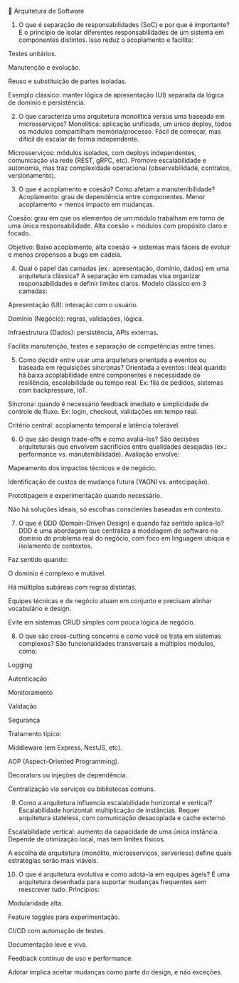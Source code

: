🧱 Arquitetura de Software
1. O que é separação de responsabilidades (SoC) e por que é importante?
É o princípio de isolar diferentes responsabilidades de um sistema em componentes distintos.
Isso reduz o acoplamento e facilita:

Testes unitários.

Manutenção e evolução.

Reuso e substituição de partes isoladas.

Exemplo clássico: manter lógica de apresentação (UI) separada da lógica de domínio e persistência.

2. O que caracteriza uma arquitetura monolítica versus uma baseada em microsserviços?
Monolítica: aplicação unificada, um único deploy, todos os módulos compartilham memória/processo.
Fácil de começar, mas difícil de escalar de forma independente.

Microsserviços: módulos isolados, com deploys independentes, comunicação via rede (REST, gRPC, etc).
Promove escalabilidade e autonomia, mas traz complexidade operacional (observabilidade, contratos, versionamento).

3. O que é acoplamento e coesão? Como afetam a manutenibilidade?
Acoplamento: grau de dependência entre componentes.
Menor acoplamento = menos impacto em mudanças.

Coesão: grau em que os elementos de um módulo trabalham em torno de uma única responsabilidade.
Alta coesão = módulos com propósito claro e focado.

Objetivo: Baixo acoplamento, alta coesão → sistemas mais fáceis de evoluir e menos propensos a bugs em cadeia.

4. Qual o papel das camadas (ex.: apresentação, domínio, dados) em uma arquitetura clássica?
A separação em camadas visa organizar responsabilidades e definir limites claros.
Modelo clássico em 3 camadas:

Apresentação (UI): interação com o usuário.

Domínio (Negócio): regras, validações, lógica.

Infraestrutura (Dados): persistência, APIs externas.

Facilita manutenção, testes e separação de competências entre times.

5. Como decidir entre usar uma arquitetura orientada a eventos ou baseada em requisições síncronas?
Orientada a eventos: ideal quando há baixa acoplabilidade entre componentes e necessidade de resiliência, escalabilidade ou tempo real.
Ex: fila de pedidos, sistemas com backpressure, IoT.

Síncrona: quando é necessário feedback imediato e simplicidade de controle de fluxo.
Ex: login, checkout, validações em tempo real.

Critério central: acoplamento temporal e latência tolerável.

6. O que são design trade-offs e como avaliá-los?
São decisões arquiteturais que envolvem sacrifícios entre qualidades desejadas (ex.: performance vs. manutenibilidade).
Avaliação envolve:

Mapeamento dos impactos técnicos e de negócio.

Identificação de custos de mudança futura (YAGNI vs. antecipação).

Prototipagem e experimentação quando necessário.

Não há soluções ideais, só escolhas conscientes baseadas em contexto.

7. O que é DDD (Domain-Driven Design) e quando faz sentido aplicá-lo?
DDD é uma abordagem que centraliza a modelagem de software no domínio do problema real do negócio, com foco em linguagem ubíqua e isolamento de contextos.

Faz sentido quando:

O domínio é complexo e mutável.

Há múltiplas subáreas com regras distintas.

Equipes técnicas e de negócio atuam em conjunto e precisam alinhar vocabulário e design.

Evite em sistemas CRUD simples com pouca lógica de negócio.

8. O que são cross-cutting concerns e como você os trata em sistemas complexos?
São funcionalidades transversais a múltiplos módulos, como:

Logging

Autenticação

Monitoramento

Validação

Segurança

Tratamento típico:

Middleware (em Express, NestJS, etc).

AOP (Aspect-Oriented Programming).

Decorators ou injeções de dependência.

Centralização via serviços ou bibliotecas comuns.

9. Como a arquitetura influencia escalabilidade horizontal e vertical?
Escalabilidade horizontal: multiplicação de instâncias. Requer arquitetura stateless, com comunicação desacoplada e cache externo.

Escalabilidade vertical: aumento da capacidade de uma única instância. Depende de otimização local, mas tem limites físicos.

A escolha de arquitetura (monólito, microsserviços, serverless) define quais estratégias serão mais viáveis.

10. O que é arquitetura evolutiva e como adotá-la em equipes ágeis?
É uma arquitetura desenhada para suportar mudanças frequentes sem reescrever tudo.
Princípios:

Modularidade alta.

Feature toggles para experimentação.

CI/CD com automação de testes.

Documentação leve e viva.

Feedback contínuo de uso e performance.

Adotar implica aceitar mudanças como parte do design, e não exceções.